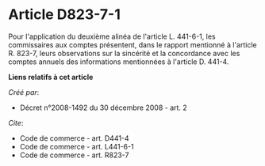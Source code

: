 # Article D823-7-1

Pour l'application du deuxième alinéa de l'article L. 441-6-1, les commissaires aux comptes présentent, dans le rapport
mentionné à l'article R. 823-7, leurs observations sur la sincérité et la concordance avec les comptes annuels des
informations mentionnées à l'article D. 441-4.

**Liens relatifs à cet article**

_Créé par_:

  - Décret n°2008-1492 du 30 décembre 2008 - art. 2

_Cite_:

  - Code de commerce - art. D441-4
  - Code de commerce - art. L441-6-1
  - Code de commerce - art. R823-7
